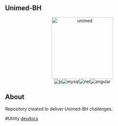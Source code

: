## Unimed-BH

<div align="center"><img alt="unimed" src="https://hermes.digitalinnovation.one/tracks/a982287c-ffb1-4c4a-87dd-ea81e7f50ac4.png" width="200px"/></div>
<div align="center"><img alt="js" src="https://img.shields.io/badge/JavaScript-323330?style=for-the-badge&logo=javascript&logoColor=F7DF1E"/><img alt="mysql" src="https://img.shields.io/badge/MySQL-005C84?style=for-the-badge&logo=mysql&logoColor=white"/><img alt="net" src="https://img.shields.io/badge/.NET-512BD4?style=for-the-badge&logo=dotnet&logoColor=white"/><img alt="angular" src="https://img.shields.io/badge/Angular-DD0031?style=for-the-badge&logo=angular&logoColor=white"/></div>

<!--About
-->
## About
Repository created to deliver Unimed-BH challenges.

#Utility
[devdocs](https://devdocs.io/javascript/)